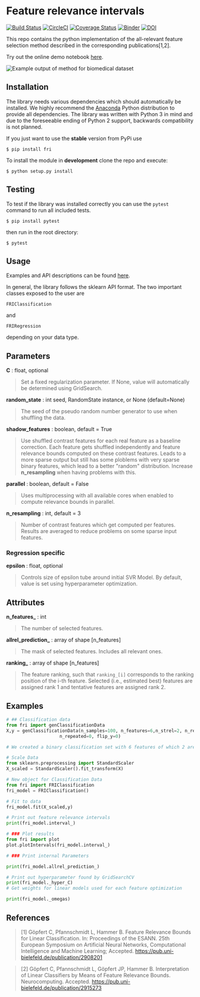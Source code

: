 # Feature relevance intervals

[![Build Status](https://travis-ci.org/lpfann/fri.svg?branch=master)](https://travis-ci.org/lpfann/fri)
[![CircleCI](https://circleci.com/gh/lpfann/fri/tree/master.svg?style=svg)](https://circleci.com/gh/lpfann/fri/tree/master)
[![Coverage Status](https://coveralls.io/repos/github/lpfann/fri/badge.svg)](https://coveralls.io/github/lpfann/fri)
[![Binder](https://mybinder.org/badge.svg)](https://mybinder.org/v2/gh/lpfann/fri/master?filepath=notebooks)
[![DOI](https://zenodo.org/badge/DOI/10.5281/zenodo.1188750.svg)](https://doi.org/10.5281/zenodo.1188750)

This repo contains the python implementation of the all-relevant feature selection method described in the corresponding publications[1,2].

Try out the online demo notebook [here](https://mybinder.org/v2/gh/lpfann/fri/master?filepath=notebooks).

![Example output of method for biomedical dataset](/examples/example_plot.png?raw=true)

## Installation
The library needs various dependencies which should automatically be installed.
We highly recommend the [Anaconda](https://www.anaconda.com/download) Python distribution to provide all dependencies.
The library was written with Python 3 in mind and due to the foreseeable ending of Python 2 support, backwards compatibility is not planned.

If you just want to use the __stable__ version from PyPi use
```shell
$ pip install fri
```

To install the module in __development__ clone the repo and execute:
```shell
$ python setup.py install
```

## Testing
To test if the library was installed correctly you can use the `pytest` command to run all included tests.

```shell
$ pip install pytest
```
then run in the root directory:
```shell
$ pytest
```

## Usage
Examples and API descriptions can be found [here](https://lpfann.github.io/fri/).

In general, the library follows the sklearn API format.
The two important classes exposed to the user are
``` 
FRIClassification
```
and
```
FRIRegression
```
depending on your data type.


## Parameters ##

__C__ : float, optional
   > Set a fixed regularization parameter.
   > If None, value will automatically be determined using GridSearch.

__random_state__ :  int seed, RandomState instance, or None (default=None)
   >The seed of the pseudo random number generator to use when shuffling the data.

__shadow_features__ : boolean, default = True
   > Use shuffled contrast features for each real feature as a baseline
   > correction. 
   > Each feature gets shuffled independently and 
   > feature relevance bounds computed on these contrast features.
   > Leads to a more sparse output but still has some 
   > ploblems with very sparse binary features, which lead to a better 
   > "random" distribution. 
   > Increase __n_resampling__ when having problems with this.

__parallel__ : boolean, default = False
   > Uses multiprocessing with all available cores when enabled
   > to compute relevance bounds in parallel.

__n_resampling__ : int, default = 3
  > Number of contrast features which get computed per features.
  > Results are averaged to reduce problems on some sparse input features.

### Regression specific

__epsilon__ : float, optional
   > Controls size of epsilon tube around initial SVR Model.
   > By default, value is set using hyperparameter optimization.
   > 


## Attributes ##

**n_features_** : int
   > The number of selected features.

**allrel_prediction_** : array of shape [n_features]
   > The mask of selected features. Includes all relevant ones.

**ranking_** : array of shape [n_features]
  >  The feature ranking, such that ``ranking_[i]`` corresponds to the
  >  ranking position of the i-th feature. Selected (i.e., estimated
  >  best) features are assigned rank 1 and tentative features are assigned
  >  rank 2.


## Examples ##

```python
# ## Classification data
from fri import genClassificationData
X,y = genClassificationData(n_samples=100, n_features=6,n_strel=2, n_redundant=2,
                    n_repeated=0, flip_y=0)

# We created a binary classification set with 6 features of which 2 are strongly relevant and 2 weakly relevant.

# Scale Data
from sklearn.preprocessing import StandardScaler
X_scaled = StandardScaler().fit_transform(X)

# New object for Classification Data
from fri import FRIClassification
fri_model = FRIClassification()

# Fit to data
fri_model.fit(X_scaled,y)

# Print out feature relevance intervals
print(fri_model.interval_)

# ### Plot results
from fri import plot
plot.plotIntervals(fri_model.interval_)

# ### Print internal Parameters

print(fri_model.allrel_prediction_)

# Print out hyperparameter found by GridSearchCV
print(fri_model._hyper_C)
# Get weights for linear models used for each feature optimization

print(fri_model._omegas)

```



## References  
>[1] Göpfert C, Pfannschmidt L, Hammer B. Feature Relevance Bounds for Linear Classification. In: Proceedings of the ESANN. 25th European Symposium on Artificial Neural Networks, Computational Intelligence and Machine Learning; Accepted.
https://pub.uni-bielefeld.de/publication/2908201

>[2] Göpfert C, Pfannschmidt L, Göpfert JP, Hammer B. Interpretation of Linear Classifiers by Means of Feature Relevance Bounds. Neurocomputing. Accepted.
https://pub.uni-bielefeld.de/publication/2915273
